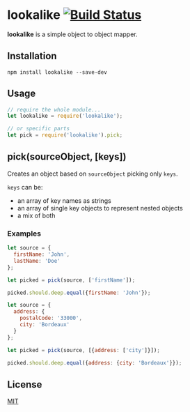 # lookalike [![Build Status](https://travis-ci.org/arpinum/lookalike.svg?branch=master)](https://travis-ci.org/arpinum/lookalike)

**lookalike** is a simple object to object mapper.

## Installation

    npm install lookalike --save-dev

## Usage

```javascript
// require the whole module...
let lookalike = require('lookalike');

// or specific parts
let pick = require('lookalike').pick;
```

## pick(sourceObject, [keys])

Creates an object based on `sourceObject` picking only `keys`.

`keys` can be:
* an array of key names as strings
* an array of single key objects to represent nested objects
* a mix of both

### Examples

```javascript
let source = {
  firstName: 'John',
  lastName: 'Doe'
};

let picked = pick(source, ['firstName']);

picked.should.deep.equal({firstName: 'John'});
```

```javascript
let source = {
  address: {
    postalCode: '33000',
    city: 'Bordeaux'
  }
};

let picked = pick(source, [{address: ['city']}]);

picked.should.deep.equal({address: {city: 'Bordeaux'}});
```

## License

[MIT](LICENSE)

